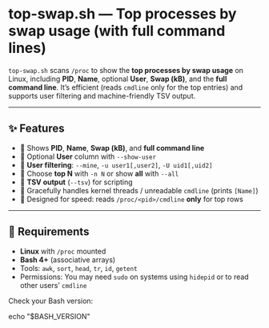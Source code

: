 # top-swap.sh — Top processes by swap usage (with full command lines)

`top-swap.sh` scans `/proc` to show the **top processes by swap usage** on Linux, including **PID**, **Name**, optional **User**, **Swap (kB)**, and the **full command line**. It’s efficient (reads `cmdline` only for the top entries) and supports user filtering and machine-friendly TSV output.

---

## ✨ Features

- 🔎 Shows **PID**, **Name**, **Swap (kB)**, and **full command line**
- 👤 Optional **User** column with `--show-user`
- 🔐 **User filtering**: `--mine`, `-u user1[,user2]`, `-U uid1[,uid2]`
- 🧮 Choose **top N** with `-n N` or show **all** with `--all`
- 📄 **TSV output** (`--tsv`) for scripting
- 🧵 Gracefully handles kernel threads / unreadable `cmdline` (prints `[Name]`)
- 🚀 Designed for speed: reads `/proc/<pid>/cmdline` **only** for top rows

---

## 🧩 Requirements

- **Linux** with `/proc` mounted
- **Bash 4+** (associative arrays)
- Tools: `awk`, `sort`, `head`, `tr`, `id`, `getent`
- Permissions: You may need `sudo` on systems using `hidepid` or to read other users’ `cmdline`

Check your Bash version:

echo "$BASH_VERSION"
